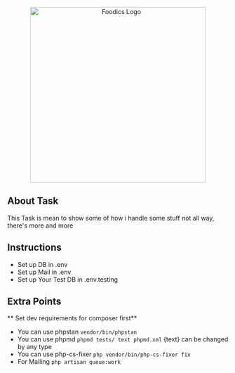 <p align="center"><a href="https://www.foodics.com" target="_blank"><img src="https://www.foodics.com/wp-content/uploads/2022/02/foodics-logo-grey-3.svg" width="400" alt="Foodics Logo"></a></p>


## About Task

This Task is mean to  show some of how i handle some stuff not all way, there's more and more
## Instructions


- Set up DB in .env
- Set up Mail in .env
- Set up Your Test DB in .env.testing


## Extra Points
** Set dev requirements for composer first**

- You can use phpstan
 ``vendor/bin/phpstan``
- You can use phpmd
 ``phpmd tests/ text phpmd.xml`` {text} can be changed by any type 
- You can use php-cs-fixer
 ``php vendor/bin/php-cs-fixer fix``
- For Mailing
 ``php artisan queue:work``
